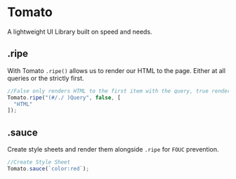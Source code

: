 # Tomato
A lightweight UI Library built on speed and needs.

## .ripe
With Tomato `.ripe()` allows us to render our HTML to the page. Either at all queries or the strictly first.

```js
//False only renders HTML to the first item with the query, true renders to all.
Tomato.ripe("(#/./ )Query", false, [
  "HTML"
]);
```

## .sauce 
Create style sheets and render them alongside `.ripe` for `FOUC` prevention.

```js
//Create Style Sheet
Tomato.sauce(`color:red`);
```
